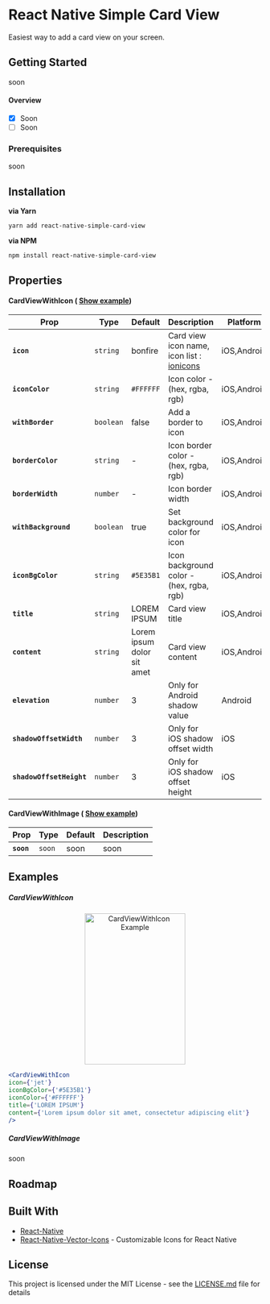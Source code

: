 # React Native Simple Card View

Easiest way to add a card view on your screen.

## Getting Started

soon

#### Overview

- [x] Soon
- [ ] Soon

### Prerequisites

soon

## Installation

**via Yarn**

```
yarn add react-native-simple-card-view
```

**via NPM**

```
npm install react-native-simple-card-view
```

## Properties

#### CardViewWithIcon ( [Show example](#cardviewwithicon))
| Prop | Type | Default | Description | Platform |
|---|---|---|---|---|
|**`icon`**|`string`| bonfire | Card view icon name, icon list : [ionicons](https://ionicframework.com/docs/ionicons/) |iOS,Android|
|**`iconColor`**|`string`| `#FFFFFF` | Icon color - (hex, rgba, rgb) |iOS,Android|
|**`withBorder`**|`boolean`| false | Add a border to icon |iOS,Android|
|**`borderColor`**|`string`| - | Icon border color - (hex, rgba, rgb) |iOS,Android|
|**`borderWidth`**|`number`| - | Icon border width |iOS,Android|
|**`withBackground`**|`boolean`| true | Set background color for icon|iOS,Android|
|**`iconBgColor`**|`string`| `#5E35B1` | Icon background color - (hex, rgba, rgb)|iOS,Android|
|**`title`**|`string`| LOREM IPSUM | Card view title |iOS,Android|
|**`content`**|`string`| Lorem ipsum dolor sit amet | Card view content  |iOS,Android|
|**`elevation`**|`number`| 3 | Only for Android shadow value  |Android|
|**`shadowOffsetWidth`**|`number`| 3 | Only for iOS shadow offset width  |iOS|
|**`shadowOffsetHeight`**|`number`| 3 | Only for iOS shadow offset height  |iOS|

#### CardViewWithImage ( [Show example](#cardviewwithimage))
| Prop | Type | Default | Description |
|---|---|---|---|
|**`soon`**|`soon`| soon | soon |


## Examples

##### CardViewWithIcon
<p align="center"><img width="200" height="300" src="https://s9.postimg.org/4hla2xvlb/Card_View_With_Icon.png" alt="CardViewWithIcon Example" /></p>

```jsx
<CardViewWithIcon
icon={'jet'}
iconBgColor={'#5E35B1'}
iconColor={'#FFFFFF'}
title={'LOREM IPSUM'}
content={'Lorem ipsum dolor sit amet, consectetur adipiscing elit'}
/>
```

##### CardViewWithImage

soon

## Roadmap

## Built With

* [React-Native](https://facebook.github.io/react-native/)
* [React-Native-Vector-Icons](https://github.com/oblador/react-native-vector-icons) - Customizable Icons for React Native

## License

This project is licensed under the MIT License - see the [LICENSE.md](LICENSE.md) file for details
